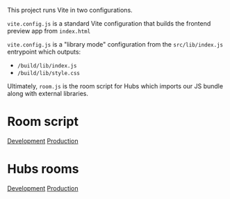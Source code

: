 This project runs Vite in two configurations.

`vite.config.js` is a standard Vite configuration that builds the frontend preview app from `index.html`

`vite.config.js` is a "library mode" configuration from the `src/lib/index.js` entrypoint which outputs:

- `/build/lib/index.js`
- `/build/lib/style.css`

Ultimately, `room.js` is the room script for Hubs which imports our JS bundle along with external libraries.

# Room script

[Development](https://mattrossman.ngrok.io/lib/room.js)
[Production](https://www.aelatgt.org/cisco-hubs-scripts/lib/room.js)

# Hubs rooms

[Development](https://hubs.aelatgt.net/CWsexjb/cisco-development)
[Production](https://hubs.aelatgt.net/2cYwtQW/cisco-production/)

